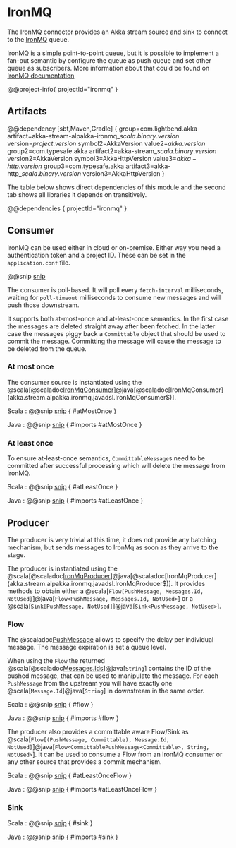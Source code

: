 # IronMQ

The IronMQ connector provides an Akka stream source and sink to connect to the [IronMQ](https://www.iron.io/) queue.

IronMQ is a simple point-to-point queue, but it is possible to implement a fan-out semantic by configure the queue as push
queue and set other queue as subscribers. More information about that could be found on
[IronMQ documentation](https://www.iron.io/ironmq-fan-out-support/)

@@project-info{ projectId="ironmq" }

## Artifacts

@@dependency [sbt,Maven,Gradle] {
  group=com.lightbend.akka
  artifact=akka-stream-alpakka-ironmq_$scala.binary.version$
  version=$project.version$
  symbol2=AkkaVersion
  value2=$akka.version$
  group2=com.typesafe.akka
  artifact2=akka-stream_$scala.binary.version$
  version2=AkkaVersion
  symbol3=AkkaHttpVersion
  value3=$akka-http.version$
  group3=com.typesafe.akka
  artifact3=akka-http_$scala.binary.version$
  version3=AkkaHttpVersion
}

The table below shows direct dependencies of this module and the second tab shows all libraries it depends on transitively.

@@dependencies { projectId="ironmq" }

## Consumer

IronMQ can be used either in cloud or on-premise. Either way you need a authentication token and a project ID. These can be set in the `application.conf` file.

@@snip [snip](/ironmq/src/main/resources/reference.conf)

The consumer is poll-based. It will poll every `fetch-interval` milliseconds, waiting for `poll-timeout` milliseconds to consume new messages and will push those downstream.

It supports both at-most-once and at-least-once semantics. In the first case the messages are deleted straight away after
been fetched. In the latter case the messages piggy back a `Committable` object that should be used to commit the message.
Committing the message will cause the message to be deleted from the queue.

### At most once

The consumer source is instantiated using the @scala[@scaladoc[IronMqConsumer](akka.stream.alpakka.ironmq.scaladsl.IronMqConsumer$)]@java[@scaladoc[IronMqConsumer](akka.stream.alpakka.ironmq.javadsl.IronMqConsumer$)].

Scala
: @@snip [snip](/ironmq/src/test/scala/docs/scaladsl/IronMqDocsSpec.scala) { #atMostOnce }

Java
: @@snip [snip](/ironmq/src/test/java/docs/javadsl/IronMqDocsTest.java) { #imports #atMostOnce }

### At least once

To ensure at-least-once semantics, `CommittableMessage`s need to be committed after successful processing which will delete the message from IronMQ.

Scala
: @@snip [snip](/ironmq/src/test/scala/docs/scaladsl/IronMqDocsSpec.scala) { #atLeastOnce }

Java
: @@snip [snip](/ironmq/src/test/java/docs/javadsl/IronMqDocsTest.java) { #imports #atLeastOnce }



## Producer

The producer is very trivial at this time, it does not provide any batching mechanism, but sends messages to IronMq as
soon as they arrive to the stage.

The producer is instantiated using the @scala[@scaladoc[IronMqProducer](akka.stream.alpakka.ironmq.scaladsl.IronMqProducer$)]@java[@scaladoc[IronMqProducer](akka.stream.alpakka.ironmq.javadsl.IronMqProducer$)].
It provides methods to obtain either a @scala[`Flow[PushMessage, Messages.Id, NotUsed]`]@java[`Flow<PushMessage, Messages.Id, NotUsed>`] or a @scala[`Sink[PushMessage, NotUsed]`]@java[`Sink<PushMessage, NotUsed>`].


### Flow

The @scaladoc[PushMessage](akka.stream.alpakka.ironmq.PushMessage) allows to specify the delay per individual message. The message expiration is set a queue level.

When using the `Flow` the returned @scala[@scaladoc[Messages.Ids](akka.stream.alpakka.ironmq.Message$$Id)]@java[`String`] contains the ID of the pushed message, that can be used to manipulate the message. For each `PushMessage` from the upstream you will have exactly one @scala[`Message.Id`]@java[`String`] in downstream in the same order.

Scala
: @@snip [snip](/ironmq/src/test/scala/docs/scaladsl/IronMqDocsSpec.scala) { #flow }

Java
: @@snip [snip](/ironmq/src/test/java/docs/javadsl/IronMqDocsTest.java) { #imports #flow }

The producer also provides a committable aware Flow/Sink as @scala[`Flow[(PushMessage, Committable), Message.Id, NotUsed]`]@java[`Flow<CommittablePushMessage<Committable>, String, NotUsed>`].
It can be used to consume a Flow from an IronMQ consumer or any other source that provides a commit mechanism.

Scala
: @@snip [snip](/ironmq/src/test/scala/docs/scaladsl/IronMqDocsSpec.scala) { #atLeastOnceFlow }

Java
: @@snip [snip](/ironmq/src/test/java/docs/javadsl/IronMqDocsTest.java) { #imports #atLeastOnceFlow }


### Sink

Scala
: @@snip [snip](/ironmq/src/test/scala/docs/scaladsl/IronMqDocsSpec.scala) { #sink }

Java
: @@snip [snip](/ironmq/src/test/java/docs/javadsl/IronMqDocsTest.java) { #imports #sink }
